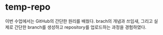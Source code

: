 # temp-repo
이번 수업에서는 GitHub의 간단한 원리를 배웠다. brach의 개념과 쓰임새, 그리고 실제로 간단한 branch를 생성하고 repository를 업로드하는 과정을 경험하였다.

